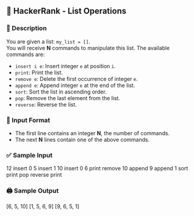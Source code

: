 ## 🧪 HackerRank - List Operations

### 💬 Description

You are given a list: `my_list = []`.  
You will receive **N** commands to manipulate this list. The available commands are:

- `insert i e`: Insert integer `e` at position `i`.
- `print`: Print the list.
- `remove e`: Delete the first occurrence of integer `e`.
- `append e`: Append integer `e` at the end of the list.
- `sort`: Sort the list in ascending order.
- `pop`: Remove the last element from the list.
- `reverse`: Reverse the list.

### 🧾 Input Format

- The first line contains an integer **N**, the number of commands.
- The next **N** lines contain one of the above commands.

### ✅ Sample Input

12
insert 0 5
insert 1 10
insert 0 6
print
remove 10
append 9
append 1
sort
print
pop
reverse
print


### 🖨️ Sample Output

[6, 5, 10]
[1, 5, 6, 9]
[9, 6, 5, 1]